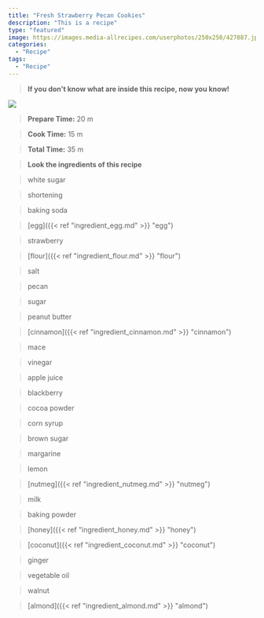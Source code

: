 ```yaml
---
title: "Fresh Strawberry Pecan Cookies"
description: "This is a recipe"
type: "featured"
image: https://images.media-allrecipes.com/userphotos/250x250/427087.jpg
categories: 
  - "Recipe"
tags: 
  - "Recipe"
---
```



>**If you don't know what are inside this recipe, now you know!**

![](../images/Recipes-Banner.jpg)
> **Prepare Time:** 20 m


> **Cook Time:** 15 m


> **Total Time:** 35 m

> **Look the ingredients of this recipe**

> white sugar

> shortening

> baking soda

> [egg]({{< ref "ingredient_egg.md" >}} "egg")

> strawberry

> [flour]({{< ref "ingredient_flour.md" >}} "flour")

> salt

> pecan

> sugar

> peanut butter

> [cinnamon]({{< ref "ingredient_cinnamon.md" >}} "cinnamon")

> mace

> vinegar

> apple juice

> blackberry

> cocoa powder

> corn syrup

> brown sugar

> margarine

> lemon

> [nutmeg]({{< ref "ingredient_nutmeg.md" >}} "nutmeg")

> milk

> baking powder

> [honey]({{< ref "ingredient_honey.md" >}} "honey")

> [coconut]({{< ref "ingredient_coconut.md" >}} "coconut")

> ginger

> vegetable oil

> walnut

> [almond]({{< ref "ingredient_almond.md" >}} "almond")

